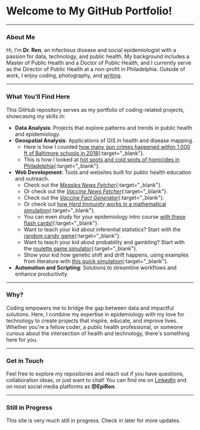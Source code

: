 # Welcome to My GitHub Portfolio!

---

### About Me

Hi, I’m **Dr. Ren**, an infectious disease and social epidemiologist with a passion for data, technology, and public health. My background includes a Master of Public Health and a Doctor of Public Health, and I currently serve as the Director of Public Health at a non-profit in Philadelphia. Outside of work, I enjoy coding, photography, and [writing](https://epiren.medium.com).

---

### What You’ll Find Here

This GitHub repository serves as my portfolio of coding-related projects, showcasing my skills in:

- **Data Analysis**: Projects that explore patterns and trends in public health and epidemiology.
- **Geospatial Analysis**: Applications of GIS in health and disease mapping.
  - Here is how I counted [how many gun crimes happened within 1,000 ft of Baltimore schools in 2018](one-thousand-guns.md){:target="_blank"}.
  - This is how I looked at [hot spots and cold spots of homicides in Philadelphia](hot-spot-philly.md){:target="_blank"}.
- **Web Development**: Tools and websites built for public health education and outreach.
  - Check out the [_Measles News Fetcher_](measles_news_fetcher.html){:target="_blank"}.
  - Or check out the [_Vaccine News Fetcher_](vaccine_news_fetcher.html){:target="_blank"}.
  - Check out the [_Vaccine Fact Generator_](vaccine_fact_generator.html){:target="_blank"}.
  - Or check out [how _Herd Immunity_ works in a mathematical simulation](herd_immunity_simulation.html){:target="_blank"}.
  - You can even study for your epidemiology intro course [with these flash cards!](epi_flash_cards.html){:target="_blank"}.
  - Want to teach your kid about inferential statistics? Start with the [random candy game](random_candy.html){:target="_blank"}.
  - Want to teach your kid about probability and gambling? Start with the [roulette game simulator](gambling_kids.html){:target="_blank"}.
  - Show your kid how genetic shift and drift happens, using examples from literature with [this quick simulation](shift_drift.html){:target="_blank"}.
- **Automation and Scripting**: Solutions to streamline workflows and enhance productivity.

---

### Why?

Coding empowers me to bridge the gap between data and impactful solutions. Here, I combine my expertise in epidemiology with my love for technology to create projects that inspire, educate, and improve lives. Whether you're a fellow coder, a public health professional, or someone curious about the intersection of health and technology, there's something here for you.

---

### Get in Touch

Feel free to explore my repositories and reach out if you have questions, collaboration ideas, or just want to chat! You can find me on [LinkedIn](https://www.linkedin.com/in/renenajera/) and on most social media platforms as **@EpiRen**.

---

### Still in Progress

This site is very much still in progress. Check in later for more updates.
